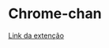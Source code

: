 # Chrome-chan

<a href="https://chrome.google.com/webstore/detail/user-javascript-and-css/nbhcbdghjpllgmfilhnhkllmkecfmpld">
  Link da extenção
</a>